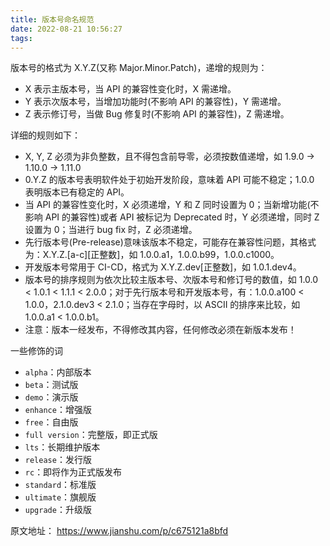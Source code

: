 ```yaml
---
title: 版本号命名规范
date: 2022-08-21 10:56:27
tags:
---
```


版本号的格式为 X.Y.Z(又称 Major.Minor.Patch)，递增的规则为：

- X 表示主版本号，当 API 的兼容性变化时，X 需递增。
- Y 表示次版本号，当增加功能时(不影响 API 的兼容性)，Y 需递增。
- Z 表示修订号，当做 Bug 修复时(不影响 API 的兼容性)，Z 需递增。

<!-- more -->

详细的规则如下：

- X, Y, Z 必须为非负整数，且不得包含前导零，必须按数值递增，如 1.9.0 -> 1.10.0 -> 1.11.0
- 0.Y.Z 的版本号表明软件处于初始开发阶段，意味着 API 可能不稳定；1.0.0 表明版本已有稳定的 API。
- 当 API 的兼容性变化时，X 必须递增，Y 和 Z 同时设置为 0；当新增功能(不影响 API 的兼容性)或者 API 被标记为 Deprecated 时，Y 必须递增，同时 Z 设置为 0；当进行 bug fix 时，Z 必须递增。
- 先行版本号(Pre-release)意味该版本不稳定，可能存在兼容性问题，其格式为：X.Y.Z.[a-c][正整数]，如 1.0.0.a1，1.0.0.b99，1.0.0.c1000。
- 开发版本号常用于 CI-CD，格式为 X.Y.Z.dev[正整数]，如 1.0.1.dev4。
- 版本号的排序规则为依次比较主版本号、次版本号和修订号的数值，如 1.0.0 < 1.0.1 < 1.1.1 < 2.0.0；对于先行版本号和开发版本号，有：1.0.0.a100 < 1.0.0，2.1.0.dev3 < 2.1.0；当存在字母时，以 ASCII 的排序来比较，如 1.0.0.a1 < 1.0.0.b1。
- 注意：版本一经发布，不得修改其内容，任何修改必须在新版本发布！

一些修饰的词

- `alpha`：内部版本
- `beta`：测试版
- `demo`：演示版
- `enhance`：增强版
- `free`：自由版
- `full version`：完整版，即正式版
- `lts`：长期维护版本
- `release`：发行版
- `rc`：即将作为正式版发布
- `standard`：标准版
- `ultimate`：旗舰版
- `upgrade`：升级版

原文地址： https://www.jianshu.com/p/c675121a8bfd